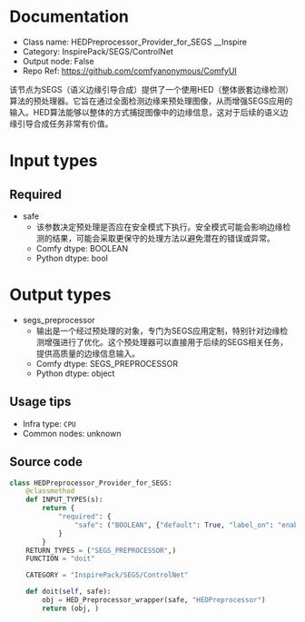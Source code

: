 
# Documentation
- Class name: HEDPreprocessor_Provider_for_SEGS __Inspire
- Category: InspirePack/SEGS/ControlNet
- Output node: False
- Repo Ref: https://github.com/comfyanonymous/ComfyUI

该节点为SEGS（语义边缘引导合成）提供了一个使用HED（整体嵌套边缘检测）算法的预处理器。它旨在通过全面检测边缘来预处理图像，从而增强SEGS应用的输入。HED算法能够以整体的方式捕捉图像中的边缘信息，这对于后续的语义边缘引导合成任务非常有价值。

# Input types
## Required
- safe
    - 该参数决定预处理是否应在安全模式下执行。安全模式可能会影响边缘检测的结果，可能会采取更保守的处理方法以避免潜在的错误或异常。
    - Comfy dtype: BOOLEAN
    - Python dtype: bool

# Output types
- segs_preprocessor
    - 输出是一个经过预处理的对象，专门为SEGS应用定制，特别针对边缘检测增强进行了优化。这个预处理器可以直接用于后续的SEGS相关任务，提供高质量的边缘信息输入。
    - Comfy dtype: SEGS_PREPROCESSOR
    - Python dtype: object


## Usage tips
- Infra type: `CPU`
- Common nodes: unknown


## Source code
```python
class HEDPreprocessor_Provider_for_SEGS:
    @classmethod
    def INPUT_TYPES(s):
        return {
            "required": {
                "safe": ("BOOLEAN", {"default": True, "label_on": "enable", "label_off": "disable"})
            }
        }
    RETURN_TYPES = ("SEGS_PREPROCESSOR",)
    FUNCTION = "doit"

    CATEGORY = "InspirePack/SEGS/ControlNet"

    def doit(self, safe):
        obj = HED_Preprocessor_wrapper(safe, "HEDPreprocessor")
        return (obj, )

```
